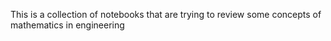 This is a collection of notebooks that are trying to review some concepts of mathematics in engineering
